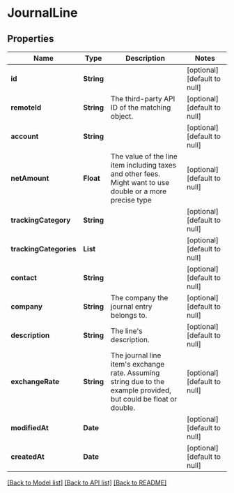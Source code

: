 # JournalLine
## Properties

| Name | Type | Description | Notes |
|------------ | ------------- | ------------- | -------------|
| **id** | **String** |  | [optional] [default to null] |
| **remoteId** | **String** | The third-party API ID of the matching object. | [optional] [default to null] |
| **account** | **String** |  | [optional] [default to null] |
| **netAmount** | **Float** | The value of the line item including taxes and other fees.  Might want to use double or a more precise type | [optional] [default to null] |
| **trackingCategory** | **String** |  | [optional] [default to null] |
| **trackingCategories** | **List** |  | [optional] [default to null] |
| **contact** | **String** |  | [optional] [default to null] |
| **company** | **String** | The company the journal entry belongs to. | [optional] [default to null] |
| **description** | **String** | The line&#39;s description. | [optional] [default to null] |
| **exchangeRate** | **String** | The journal line item&#39;s exchange rate.  Assuming string due to the example provided, but could be float or double. | [optional] [default to null] |
| **modifiedAt** | **Date** |  | [optional] [default to null] |
| **createdAt** | **Date** |  | [optional] [default to null] |

[[Back to Model list]](../README.md#documentation-for-models) [[Back to API list]](../README.md#documentation-for-api-endpoints) [[Back to README]](../README.md)

